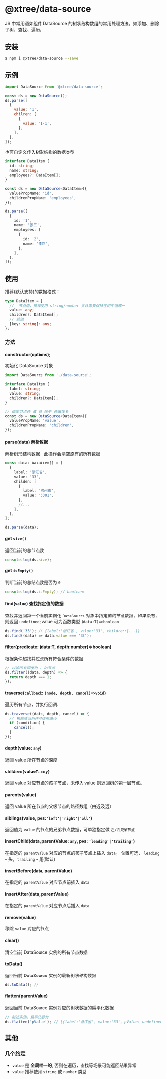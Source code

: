 # @xtree/data-source

JS 中常用语如组件 DataSource 的树状结构数组的常用处理方法。如添加、删除子树，查找、遍历。

## 安装

```bash
$ npm i @xtree/data-source --save
```

## 示例

```js
import DataSource from '@xtree/data-source';

const ds = new DataSource();
ds.parse([
  {
    value: '1',
    chilren: [
      {
        value: '1-1',
      },
    ],
  },
]);
```

也可自定义传入树形结构的数据类型

```ts
interface DataItem {
  id: string;
  name: string;
  employees?: DataItem[];
}

const ds = new DataSource<DataItem>({
  valuePropName: 'id',
  childrenPropName: 'employees',
});

ds.parse([
  {
    id: '1',
    name: '张三',
    employees: [
      {
        id: '2',
        name: '李四',
      },
    ],
  },
]);
```

## 使用

推荐(默认支持)的数据格式：

```typescript
type DataItem = {
  //  节点值，推荐使用 string/number 并且需要保持在树中值唯一
  value: any;
  children?: DataItem[];
  // 其他
  [key: string]: any;
};
```

### 方法

#### constructor(options);

初始化 DataSource 对象

```typescript
import DataSource from './data-source';

interface DataItem {
  label: string;
  value: string;
  children?: DataItem[];
}

// 指定节点的 值 和 孩子 的属性名
const ds = new DataSource<DataItem>({
  valuePropName: 'value',
  childrenPropName: 'children',
});
```

#### parse(data) 解析数据

解析树形结构数据，此操作会清空原有的所有数据

```typescript
const data: DataItem[] = [
  {
    label: '浙江省',
    value: '33',
    childen: [
      {
        label: '杭州市',
        value: '3301',
      },
      //...
    ],
  },
];

ds.parse(data);
```

#### get `size()`

返回当前的总节点数

```ts
console.log(ds.size);
```

#### get `isEmpty()`

判断当前的总结点数是否为 `0`

```ts
console.log(ds.isEmpty); // boolean;
```

#### find(`value`) 查找指定值的数据

查找并返回第一个当前实例化 `DataSource` 对象中指定值的节点数据，如果没有，则返回 `undefined`;
value 可为函数类型 `(data:T)=>boolean`

```typescript
ds.find('33'); // {label:'浙江省', value:'33', children:[...]}
ds.find((data) => data.value === '33');
```

#### filter(predicate: (data:T, depth:number)=>boolean)

根据条件超找并过滤所有符合条件的数据

```ts
// 过滤所有深度为 1 的节点
ds.filter((data, depth) => {
  return depth === 1;
});
```

#### traverse(`callback`: `(node, depth, cancel)=>void`)

遍历所有节点，并执行回调.

```ts
ds.traverse((data, depth, cancel) => {
  // 根据适当条件可结束遍历
  if (condition) {
    cancel();
  }
});
```

#### depth(value: `any`)

返回 value 所在节点的深度

#### children(value?: any)

返回 value 对应节点的孩子节点，未传入 value 则返回树的第一层节点。

#### parents(value)

返回 value 所在节点的父级节点的路径数组（由近及远）

#### siblings(value, pos:`'left'|'right'|'all'`)

返回值为 `value` 的节点的兄弟节点数据，可单独指定做 `左/右兄弟节点`

#### insertChild(data, parentValue: `any`, pos: `'leading'|'trailing'`)

在指定的 `parentValue` 对应的节点的孩子节点上插入 `data`。 位置可选， `leading` - 头，`trailing` - 尾(默认)

#### insertBefore(data, parentValue)

在指定的 `parentValue` 对应节点前插入 `data`

#### insertAfter(data, parentValue)

在指定的 `parentValue` 对应节点后插入 `data`

#### remove(value)

移除 `value` 对应的节点

#### clear()

清空当前 DataSource 实例的所有节点数据

#### toData()

返回当前 DataSource 实例的最新树状结构数据

```ts
ds.toData(); //
```

#### flatten(parentValue)

返回当前 DataSource 实例对应的树状数据的扁平化数据

```ts
// 前述实例，扁平化后为
ds.flatten('pValue'); // [{label:'浙江省', value:'33', pValue: undefined}, {label:'杭州市', value:'3301', pValue:'33'}, ... ]
```

## 其他

### 几个约定

- `value` 是 **全局唯一的**, 否则在遍历，查找等场景可能返回结果异常
- `value` 推荐使用 `string` 或 `number` 类型
